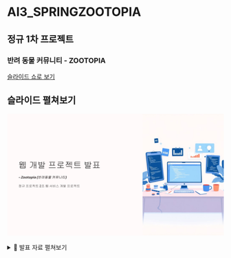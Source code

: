# AI3_SPRINGZOOTOPIA
## 정규 1차 프로젝트
### 반려 동물 커뮤니티 - ZOOTOPIA
[슬라이드 쇼로 보기](https://yoosik-shin.github.io/AI3_TEAM_ZOOTOPIA/)

## 슬라이드 펼쳐보기
![슬라이드 미리보기](./slides/0.png)
<details>
  <summary>📑 발표 자료 펼쳐보기</summary>
  <img src="./slides/1.png" width="900" />
  <img src="./slides/2.png" width="900" />
  <img src="./slides/3.png" width="900" />
  <img src="./slides/4.png" width="900" />
  <img src="./slides/5.png" width="900" />
  <img src="./slides/6.png" width="900" />
  <img src="./slides/7.png" width="900" />
  <img src="./slides/8.png" width="900" />
  <img src="./slides/9.png" width="900" />
  <img src="./slides/10.png" width="900" />
  <img src="./slides/11.png" width="900" />
  <img src="./slides/12.png" width="900" />
  <img src="./slides/13.png" width="900" />
  <img src="./slides/14.png" width="900" />
  <img src="./slides/15.png" width="900" />
  <img src="./slides/16.png" width="900" />
  <img src="./slides/17.png" width="900" />
  <img src="./slides/18.png" width="900" />
  <img src="./slides/19.png" width="900" />
</details>
